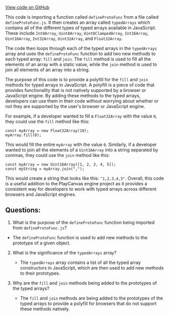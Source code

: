 [View code on GitHub](https://github.com/playcanvas/engine/src/polyfill/typedarray-fill.js)

This code is importing a function called `defineProtoFunc` from a file called `defineProtoFunc.js`. It then creates an array called `typedArrays` which contains all of the different types of typed arrays available in JavaScript. These include `Int8Array`, `Uint8Array`, `Uint8ClampedArray`, `Int16Array`, `Uint16Array`, `Int32Array`, `Uint32Array`, and `Float32Array`.

The code then loops through each of the typed arrays in the `typedArrays` array and uses the `defineProtoFunc` function to add two new methods to each typed array: `fill` and `join`. The `fill` method is used to fill all the elements of an array with a static value, while the `join` method is used to join all elements of an array into a string.

The purpose of this code is to provide a polyfill for the `fill` and `join` methods for typed arrays in JavaScript. A polyfill is a piece of code that provides functionality that is not natively supported by a browser or JavaScript engine. By adding these methods to the typed arrays, developers can use them in their code without worrying about whether or not they are supported by the user's browser or JavaScript engine.

For example, if a developer wanted to fill a `Float32Array` with the value `0`, they could use the `fill` method like this:

```
const myArray = new Float32Array(10);
myArray.fill(0);
```

This would fill the entire `myArray` with the value `0`. Similarly, if a developer wanted to join all the elements of a `Uint16Array` into a string separated by commas, they could use the `join` method like this:

```
const myArray = new Uint16Array([1, 2, 3, 4, 5]);
const myString = myArray.join(",");
```

This would create a string that looks like this: `"1,2,3,4,5"`. Overall, this code is a useful addition to the PlayCanvas engine project as it provides a consistent way for developers to work with typed arrays across different browsers and JavaScript engines.
## Questions: 
 1. What is the purpose of the `defineProtoFunc` function being imported from `defineProtoFunc.js`?
   - The `defineProtoFunc` function is used to add new methods to the prototype of a given object.

2. What is the significance of the `typedArrays` array?
   - The `typedArrays` array contains a list of all the typed array constructors in JavaScript, which are then used to add new methods to their prototypes.

3. Why are the `fill` and `join` methods being added to the prototypes of the typed arrays?
   - The `fill` and `join` methods are being added to the prototypes of the typed arrays to provide a polyfill for browsers that do not support these methods natively.